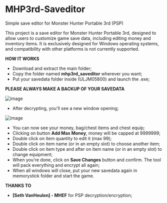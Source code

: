 # MHP3rd-Saveditor
Simple save editor for Monster Hunter Portable 3rd (PSP)

This project is a save editor for Monster Hunter Portable 3rd, designed to allow users to customize game save data, including editing money and inventory items. It is exclusively designed for Windows operating systems, and compatibility with other platforms is not currently supported.

**HOW IT WORKS**

- Download and extract the main folder;
- Copy the folder named **mhp3rd_saveditor** wherever you want;
- Put your savedata folder inside (ULJM05800) and launch the .exe;

**PLEASE ALWAYS MAKE A BACKUP OF YOUR SAVEDATA**

![image](https://github.com/user-attachments/assets/27b694fb-2e90-4e99-9170-97c876467883)

- After decrypting, you'll see a new window opening;

![image](https://github.com/user-attachments/assets/125e371d-e740-47dc-b1c8-9413e1e7a2fb)

- You can now see your money, bag/chest items and chest equip; 
- Clicking on button **Add Max Money**, money will be capped at 9999999;
- Double click on item quantity to edit it (max 99);
- Double click on item name (or in an empty slot) to choose another item;
- Double click on item type and after on item name (or in an empty slot) to change equipment;
- When you're done, click on **Save Changes** button and confirm. The tool will pack everything and encrypt all again;
- When all windows will close, put your new savedata again in memorystick folder and start the game.

**THANKS TO**

- **[Seth VanHeulen] - MHEF** for PSP decryption/encryption;

